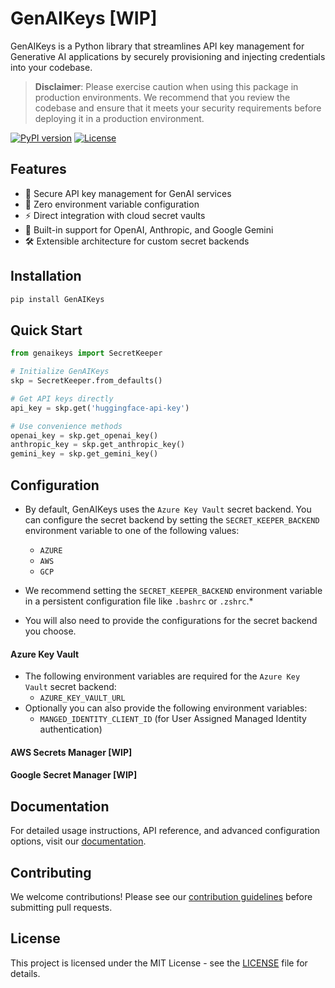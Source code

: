 # GenAIKeys [WIP]

GenAIKeys is a Python library that streamlines API key management for Generative AI applications by securely
provisioning and injecting credentials into your codebase.

> **Disclaimer**: Please exercise caution when using this package in production environments. We recommend that you
> review the codebase and ensure that it meets your security requirements before deploying it in a production environment.

[![PyPI version](https://badge.fury.io/py/GenAIKeys.svg)](https://badge.fury.io/py/GenAIKeys)
[![License](https://img.shields.io/badge/License-MIT-blue.svg)](https://opensource.org/licenses/MIT)

## Features

- 🔐 Secure API key management for GenAI services
- 🚀 Zero environment variable configuration
- ⚡️ Direct integration with cloud secret vaults
- 🔌 Built-in support for OpenAI, Anthropic, and Google Gemini
- 🛠 Extensible architecture for custom secret backends

## Installation

```bash
pip install GenAIKeys
```

## Quick Start

```python
from genaikeys import SecretKeeper

# Initialize GenAIKeys
skp = SecretKeeper.from_defaults()

# Get API keys directly
api_key = skp.get('huggingface-api-key')

# Use convenience methods
openai_key = skp.get_openai_key()
anthropic_key = skp.get_anthropic_key()
gemini_key = skp.get_gemini_key()
```

## Configuration

* By default, GenAIKeys uses the `Azure Key Vault` secret backend. You can configure the secret backend by setting
  the `SECRET_KEEPER_BACKEND` environment variable to one of the following values:
    - `AZURE`
    - `AWS`
    - `GCP`
* We recommend setting the `SECRET_KEEPER_BACKEND` environment variable in a persistent configuration file like
  `.bashrc` or `.zshrc`.*

* You will also need to provide the configurations for the secret backend you choose.

#### Azure Key Vault

- The following environment variables are required for the `Azure Key Vault` secret backend:
    - `AZURE_KEY_VAULT_URL`
- Optionally you can also provide the following environment variables:
    - `MANGED_IDENTITY_CLIENT_ID` (for User Assigned Managed Identity authentication)

#### AWS Secrets Manager [WIP]

#### Google Secret Manager [WIP]

## Documentation

For detailed usage instructions, API reference, and advanced configuration options, visit
our [documentation](https://docs.GenAIKeys.dev).

## Contributing

We welcome contributions! Please see our [contribution guidelines](CONTRIBUTING.md) before submitting pull requests.

## License

This project is licensed under the MIT License - see the [LICENSE](LICENSE) file for details.
